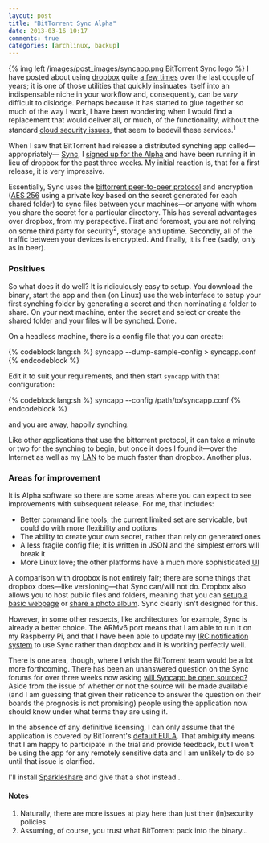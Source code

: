 ```yaml
---
layout: post
title: "BitTorrent Sync Alpha"
date: 2013-03-16 10:17
comments: true
categories: [archlinux, backup]
---
```

{% img left /images/post_images/syncapp.png BitTorrent Sync logo %}
I have posted about using [dropbox](http://dropbox.com 'dropbox homepage') quite
[a few times](https://duckduckgo.com/?sites=jasonwryan.com&q=dropbox 'DDG search results')
over the last couple of years; it is one of those utilities that quickly insinuates itself
into an indispensable niche in your workflow and, consequently, can be *very* difficult to
dislodge. Perhaps because it has started to glue together so much of the way I work, I have 
been wondering when I would find a replacement that would deliver all, or much, of the 
functionality, without the standard 
[cloud security issues](http://arstechnica.com/security/2012/07/dropbox-confirms-it-got-hacked-will-offer-two-factor-authentication/ 'Ars post on the dropbox hack'),
that seem to bedevil these services.<sup>1</sup>

When I saw that BitTorrent had release a distributed synching app called—appropriately—
[Sync](http://blog.bittorrent.com/2013/01/24/test-bittorrent-sync-pre-alpha/ 'Blog post on sync release'),
I [signed up for the Alpha](http://labs.bittorrent.com/experiments/sync.html 'Invitation form') and
have been running it in lieu of dropbox for the past three weeks. My initial reaction is, 
that for a first release, it is very impressive.

Essentially, Sync uses the 
[bittorrent peer-to-peer protocol](https://en.wikipedia.org/wiki/Bittorent 'Wikipedia entry')
and encryption 
([AES 256](https://en.wikipedia.org/wiki/Aes_256 'Wikipedia entry on the standard')
using a private key based on the secret generated for each shared folder) 
to sync files between your machines—or anyone with whom you share the secret 
for a particular directory. This has several advantages over dropbox, from my perspective. 
First and foremost, you are not relying on some third party for security<sup>2</sup>, storage
and uptime. Secondly, all of the traffic between your devices is encrypted. And finally,
it is free (sadly, only as in beer).

### Positives
So what does it do well? It is ridiculously easy to setup. You download the binary, start 
the app and then (on Linux) use the web interface to setup your first synching folder by
generating a secret and then nominating a folder to share. On your next machine, enter the
secret and select or create the shared folder and your files will be synched. Done.

On a headless machine, there is a config file that you can create:

{% codeblock lang:sh %}
syncapp --dump-sample-config > syncapp.conf
{% endcodeblock %}

Edit it to suit your requirements, and then start `syncapp` with that configuration:

{% codeblock lang:sh %}
syncapp --config /path/to/syncapp.conf
{% endcodeblock %}

and you are away, happily synching.

Like other applications that use the bittorrent protocol, it can take a minute or
two for the synching to begin, but once it does I found it—over the Internet as well
as my <acronym title="Local Area Network">LAN</acronym> to be much faster than
dropbox. Another plus.

### Areas for improvement
It is Alpha software so there are some areas where you can expect to see improvements
with subsequent release. For me, that includes:

* Better command line tools; the current limited set are servicable, but could do
with more flexibility and options
* The ability to create your own secret, rather than rely on generated ones
* A less fragile config file; it is written in JSON and the simplest errors will 
break it
* More Linux love; the other platforms have a much more sophisticated <acronym title="User Interface">UI</acronym>

A comparison with dropbox is not entirely fair; there are some things that dropbox
does—like versioning—that Sync can/will not do. Dropbox also allows you to host
public files and folders, meaning that you can
[setup a basic webpage](http://jasonwryan.com/blog/2010/01/11/using-dropbox-to-share-dotfiles/ 'Post on using dropbox to host dotfiles')
or [share a photo album](https://www.dropbox.com/sh/t6ko1rbl9edy8p4/OkwVLtY5fO 'My Top 10 Albums').
Sync clearly isn't designed for this.

However, in some other respects, like architectures
for example, Sync is already a better choice. The ARMv6 port means that I am able 
to run it on my Raspberry Pi, and that I have been able to update my 
[IRC notification system](http://jasonwryan.com/blog/2011/11/07/irc-dzen/ 'Post on IRC highlights')
to use Sync rather than dropbox and it is working perfectly well.

There is one area, though, where I wish the BitTorrent team would be a lot more
forthcoming. There has been an unanswered question on the Sync forums for 
over three weeks now asking
[will Syncapp be open sourced?](http://forum.bittorrent.com/topic/8816-will-syncapp-be-open-source/ 'Syncapp Forums')
Aside from the issue of whether or not the source will be made available (and I am guessing
that given their reticence to answer the question on their boards the prognosis
is not promising) people using the application now should know under what terms
they are using it. 

In the absence of any definitive licensing, I can only assume that the application
is covered by BitTorrent's 
[default EULA](http://www.bittorrent.com/legal/eula 'Licensing agreement on BitTorrent site').
That ambiguity means that I am happy to participate in the
trial and provide feedback, but I won't be using the app for any remotely 
sensitive data and I am unlikely to do so until that issue is clarified.

I'll install [Sparkleshare](http://sparkleshare.org/ 'Sparkleshare site')
and give that a shot instead…

#### Notes
1. Naturally, there are more issues at play here than just their (in)security policies.
2. Assuming, of course, you trust what BitTorrent pack into the binary…
